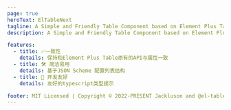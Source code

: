 ```yaml
---
page: true
heroText: ElTableNext
tagline: A Simple and Friendly Table Component based on Element Plus Table
description: A Simple and Friendly Table Component based on Element Plus Table

features:
  - title: ✅一致性
    details: 保持和Element Plus Table原有的API与属性一致
  - title: 🛠 简洁易用
    details: 基于JSON Scheme 配置列表结构
  - title: 🔋 开发友好
    details: 友好的typescript类型提示

footer: MIT Licensed | Copyright © 2022-PRESENT Jackluson and @el-table-next contributors
---
```


<Home />
